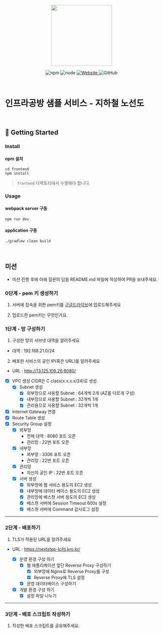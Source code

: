 <p align="center">
    <img width="200px;" src="https://raw.githubusercontent.com/woowacourse/atdd-subway-admin-frontend/master/images/main_logo.png"/>
</p>
<p align="center">
  <img alt="npm" src="https://img.shields.io/badge/npm-%3E%3D%205.5.0-blue">
  <img alt="node" src="https://img.shields.io/badge/node-%3E%3D%209.3.0-blue">
  <a href="https://edu.nextstep.camp/c/R89PYi5H" alt="nextstep atdd">
    <img alt="Website" src="https://img.shields.io/website?url=https%3A%2F%2Fedu.nextstep.camp%2Fc%2FR89PYi5H">
  </a>
  <img alt="GitHub" src="https://img.shields.io/github/license/next-step/atdd-subway-service">
</p>



<br>

# 인프라공방 샘플 서비스 - 지하철 노선도

<br>

## 🚀 Getting Started

### Install
#### npm 설치
```
cd frontend
npm install
```
> `frontend` 디렉토리에서 수행해야 합니다.

### Usage
#### webpack server 구동
```
npm run dev
```
#### application 구동
```
./gradlew clean build
```
<br>

## 미션

* 미션 진행 후에 아래 질문의 답을 README.md 파일에 작성하여 PR을 보내주세요.

### 0단계 - pem 키 생성하기

1. 서버에 접속을 위한 pem키를 [구글드라이브](https://drive.google.com/drive/folders/1dZiCUwNeH1LMglp8dyTqqsL1b2yBnzd1?usp=sharing)에 업로드해주세요

2. 업로드한 pem키는 무엇인가요.

### 1단계 - 망 구성하기
1. 구성한 망의 서브넷 대역을 알려주세요
- 대역 : 192.168.21.0/24

2. 배포한 서비스의 공인 IP(혹은 URL)를 알려주세요
- URL : http://13.125.109.26:8080/

 - [x] VPC 생성  CIDR은 C class(x.x.x.x/24)로 생성. 
     - [x] Subnet 생성
         - [x] 외부망으로 사용할 Subnet : 64개씩 2개 (AZ를 다르게 구성)
         - [x] 내부망으로 사용할 Subnet : 32개씩 1개  
         - [x] 관리용으로 사용할 Subnet : 32개씩 1개
 - [x] Internet Gateway 연결
 - [x] Route Table 생성
 - [x] Security Group 설정
     - [x] 외부망
         - 전체 대역 : 8080 포트 오픈
         - 관리망 : 22번 포트 오픈
     - [x] 내부망
        - 외부망 : 3306 포트 오픈
        - 관리망 : 22번 포트 오픈
     - [x] 관리망
        - 자신의 공인 IP : 22번 포트 오픈
     - [x] 서버 생성
         - [x] 외부망에 웹 서비스 용도의 EC2 생성
         - [x] 내부망에 데이터 베이스 용도의 EC2 생성
         - [x] 관리망에 베스쳔 서버 용도의 EC2 생성
         - [x] 베스쳔 서버에 Session Timeout 600s 설정
         - [x] 베스쳔 서버에 Command 감사로그 설정
---

### 2단계 - 배포하기
1. TLS가 적용된 URL을 알려주세요

- URL : https://nextstep-lcjltj.kro.kr/

  - [x] 운영 환경 구성 하기
      - [x] 웹 애플리케이션 앞단 Reverse Proxy 구성하기
          - [x] 외부망에 Nginx로 Reverse Proxy를 구성
          - [x] Reverse Proxy에 TLS 설정
      - [x] 운영 데이터베이스 구성하기
  - [x] 개발 환경 구성 하기
      - [x] 설정 파일 나누기
---

### 3단계 - 배포 스크립트 작성하기

1. 작성한 배포 스크립트를 공유해주세요.


